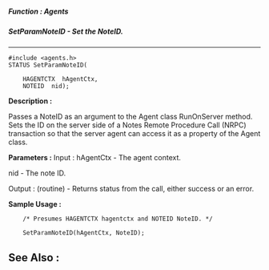 ##### Function : Agents
##### SetParamNoteID - Set the NoteID.
---
```
#include <agents.h>
STATUS SetParamNoteID(

	HAGENTCTX  hAgentCtx,
	NOTEID  nid);
```
**Description :**

Passes a NoteID as an argument to the Agent class RunOnServer method. Sets the 
ID on the server side of a Notes Remote Procedure Call (NRPC) transaction so 
that the server agent can access it as a property of the Agent class.

**Parameters :**
Input :
hAgentCtx  -  The agent context.

nid  -  The note ID.

Output :
(routine)  -  Returns status from the call, either success or an error.



**Sample Usage :**
```
	/* Presumes HAGENTCTX hagentctx and NOTEID NoteID. */ 

	SetParamNoteID(hAgentCtx, NoteID); 
```
**See Also :**
---
